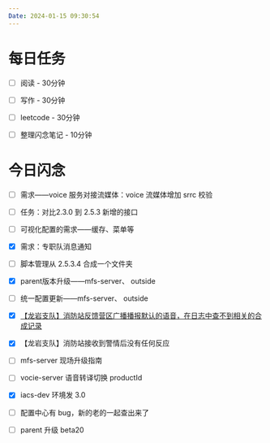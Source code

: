```yaml
---
Date: 2024-01-15 09:30:54
---
```


# 每日任务
- [ ] 阅读 - 30分钟
- [ ] 写作 - 30分钟
- [ ] leetcode - 30分钟
- [ ] 整理闪念笔记 - 10分钟


# 今日闪念
- [ ] 需求——voice 服务对接流媒体：voice 流媒体增加 srrc 校验
- [ ] 任务：对比2.3.0 到 2.5.3 新增的接口

- [ ] 可视化配置的需求——缓存、菜单等
- [x] 需求：专职队消息通知
- [ ]  脚本管理从 2.5.3.4 合成一个文件夹
- [x] parent版本升级——mfs-server、 outside
- [ ] 统一配置更新——mfs-server、 outside
- [x] [【龙岩支队】消防站反馈营区广播播报默认的语音，在日志中查不到相关的合成记录](https://www.tapd.cn/43156223/bugtrace/bugs/view?bug_id=1143156223001761806)
- [x] 【龙岩支队】消防站接收到警情后没有任何反应
- [ ] mfs-server 现场升级指南
- [ ] vocie-server 语音转译切换 productId
- [x] iacs-dev 环境发 3.0
- [ ] 配置中心有 bug，新的老的一起查出来了
- [ ] parent 升级 beta20

